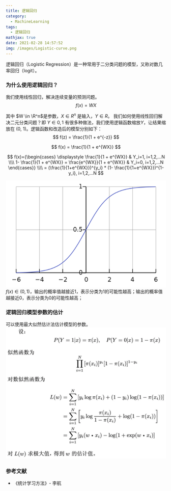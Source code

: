 ```yaml
---
title: 逻辑回归
category:
  - MachineLearning
tags:
  - 逻辑回归
mathjax: true
date: 2021-02-28 14:57:52
img: /images/Logistic-curve.png
---
```


逻辑回归（Logistic Regression）是一种常用于二分类问题的模型，又称对数几率回归（logit）。

<!--more-->

### 为什么使用逻辑回归？

我们使用线性回归，解决连续变量的预测问题。
$$
f(x) = WX
$$

其中 $W \in \R^n$是参数，$X \in R^n$ 是输入，$Y \in R$。
我们如何使用线性回归解决二元分类问题？即 $Y \in {0, 1}$
有很多种做法，我们使用逻辑函数缩放$Y$，让结果缩放在 (0, 1)。逻辑函数和改造后的模型分别如下：
$$
f(z) = \frac{1}{1 + e^{-z}}
$$

$$
f(x) = \frac{1}{1 + e^{WX}}
$$

$$
f(x)={\begin{cases}
  \displaystyle \frac{1}{1 + e^{WX}} &  Y_i=1, i=1,2,...N \\\\
  1- \frac{1}{1 + e^{WX}} = \frac{e^{WX}}{1 + e^{WX}} & Y_i=0, i=1,2,...N
  \end{cases}}
  \\\\
  = (\frac{1}{1+e^{WX}})^{y_i} * (1- \frac{1}{1+e^{WX}})^{1- y_i}, i=1,2,...N
$$

![](/images/Logistic-curve.png)
$f(x) \in (0, 1)$，输出的概率值越接近1，表示分类为1的可能性越高；输出的概率值越接近0，表示分类为0的可能性越高；

### 逻辑回归模型参数的估计

可以使用最大似然估计法估计模型的参数。
![](/images/mle-estimate-logistic-Regression-paramaters.png)

### 参考文献

* 《统计学习方法》- 李航
